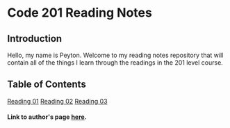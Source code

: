 # Code 201 Reading Notes

## Introduction

Hello, my name is Peyton. Welcome to my reading notes repository that will contain all of the things I learn through the readings in the 201 level course.

## Table of Contents

[Reading 01](class-01.md)
[Reading 02](class-02.md)
[Reading 03](class-03.md)


#### Link to author's page [here](https://github.com/Peyton-Cysewski).